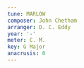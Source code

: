 ```yaml
---
tune: MARLOW
composer: John Chetham
arranger: D. C. Eddy
year: '-'
meter: C. M.
key: G Major
anacrusis: 0
---
```

